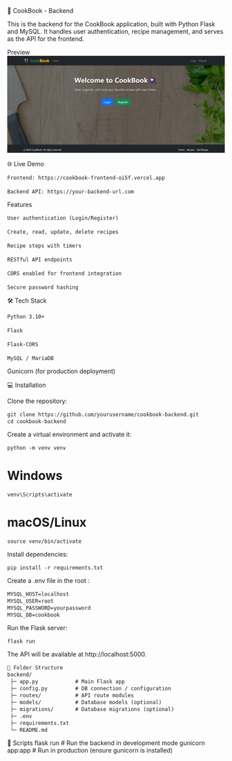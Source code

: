 🍴 CookBook - Backend

This is the backend for the CookBook application, built with Python Flask and MySQL. It handles user authentication, recipe management, and serves as the API for the frontend.

Preview
 ![CookBook Backend Screenshot](./static/img/image.png)

🌐 Live Demo

    Frontend: https://cookbook-frontend-oi5f.vercel.app

    Backend API: https://your-backend-url.com

Features

    User authentication (Login/Register)

    Create, read, update, delete recipes

    Recipe steps with timers

    RESTful API endpoints

    CORS enabled for frontend integration

    Secure password hashing

🛠️ Tech Stack

    Python 3.10+
  
    Flask
  
    Flask-CORS
  
    MySQL / MariaDB

  Gunicorn (for production deployment)

💻 Installation

  Clone the repository:

    git clone https://github.com/yourusername/cookbook-backend.git
    cd cookbook-backend

Create a virtual environment and activate it:

    python -m venv venv
# Windows
    venv\Scripts\activate
# macOS/Linux
    source venv/bin/activate


Install dependencies:

    pip install -r requirements.txt


Create a .env file in the root :

    MYSQL_HOST=localhost
    MYSQL_USER=root
    MYSQL_PASSWORD=yourpassword
    MYSQL_DB=cookbook
    

Run the Flask server:

    flask run


The API will be available at http://localhost:5000.
```
📂 Folder Structure
backend/
 ├─ app.py            # Main Flask app
 ├─ config.py         # DB connection / configuration
 ├─ routes/           # API route modules
 ├─ models/           # Database models (optional)
 ├─ migrations/       # Database migrations (optional)
 ├─ .env
 ├─ requirements.txt
 └─ README.md
```
🔧 Scripts
    flask run          # Run the backend in development mode
    gunicorn app:app   # Run in production (ensure gunicorn is installed)

